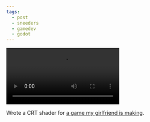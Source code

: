 ```yaml
---
tags:
  - post
  - sneeders
  - gamedev
  - godot
---
```

<video controls="true">
    <source src="https://media.social.ashwalker.net/media/901c5e26cd80f044403effa14a6849d1146f42f321b30472765bc9ffcaa28a13.mp4" type="video/mp4" />
    A short video of someone walking around in a pixel-art RPG with a CRT shader.
</video>

Wrote a CRT shader for [a game my girlfriend is making](https://www.tumblr.com/sneeders).
